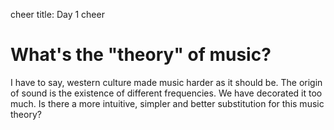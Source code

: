 cheer
title: Day 1
cheer

# What's the "theory" of music?

I have to say, western culture made music harder as it should be.
The origin of sound is the existence of different frequencies.
We have decorated it too much.
Is there a more intuitive, simpler and better substitution for this music theory?

